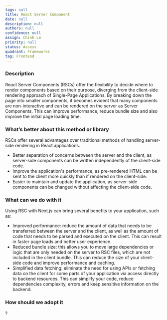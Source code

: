```yaml
---
tags: null
title: React Server Component
date: null
description: null
authors: null
confidence: null
assign: Chinh Le
priority: null
status: Assess
quadrant: Frameworks
tag: Frontend
---
```


<!-- table_of_contents b596fd58-9f87-442b-bfaa-20487549c3ef -->

### Description

React Server Components (RSCs) offer the flexibility to decide where to render components based on their purpose, diverging from the client-side rendering approach of Single-Page Applications. By breaking down the page into smaller components, it becomes evident that many components are non-interactive and can be rendered on the server as Server Components. This can improve performance, reduce bundle size and also improve the initial page loading time.

### What’s better about this method or library

RSCs offer several advantages over traditional methods of handling server-side rendering in React applications.

- Better separation of concerns between the server and the client, as server-side components can be written independently of the client-side code.
- Improve the application's performance, as pre-rendered HTML can be sent to the client more quickly than if rendered on the client-side.
- Easier to maintain and update the application, as server-side components can be changed without affecting the client-side code.

### What can we do with it

Using RSC with Next.js can bring several benefits to your application, such as:

- Improved performance: reduce the amount of data that needs to be transferred between the server and the client, as well as the amount of code that needs to be parsed and executed on the client. This can result in faster page loads and better user experience.
- Reduced bundle size: this allows you to move large dependencies or logic that are only needed on the server to RSC files, which are not included in the client bundle. This can reduce the size of your client-side code and improve performance and caching.
- Simplified data fetching: eliminate the need for using APIs or fetching data on the client for some parts of your application via access directly to backend resources. This can simplify your code, reduce dependencies complexity, errors and keep sensitive information on the backend.

### How should we adopt it

?

<!-- child_database d54a8aab-7ff8-4731-a327-9b09a25ff1f4 -->
